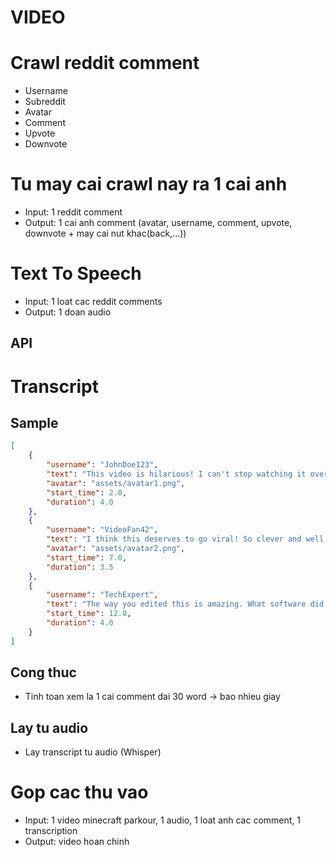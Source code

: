 # VIDEO

# Crawl reddit comment
- Username
- Subreddit
- Avatar
- Comment
- Upvote
- Downvote

# Tu may cai crawl nay ra 1 cai anh
- Input: 1 reddit comment
- Output: 1 cai anh comment (avatar, username, comment, upvote, downvote + may cai nut khac(back,...))

# Text To Speech
- Input: 1 loat cac reddit comments
- Output: 1 doan audio
## API

# Transcript
## Sample
```json
[
    {
        "username": "JohnDoe123",
        "text": "This video is hilarious! I can't stop watching it over and over again.",
        "avatar": "assets/avatar1.png",
        "start_time": 2.0,
        "duration": 4.0
    },
    {
        "username": "VideoFan42",
        "text": "I think this deserves to go viral! So clever and well made.",
        "avatar": "assets/avatar2.png",
        "start_time": 7.0,
        "duration": 3.5
    },
    {
        "username": "TechExpert",
        "text": "The way you edited this is amazing. What software did you use?",
        "start_time": 12.0,
        "duration": 4.0
    }
]
```
## Cong thuc
- Tinh toan xem la 1 cai comment dai 30 word -> bao nhieu giay
## Lay tu audio
- Lay transcript tu audio (Whisper)

# Gop cac thu vao
- Input: 1 video minecraft parkour, 1 audio, 1 loat anh cac comment, 1 transcription
- Output: video hoan chinh

